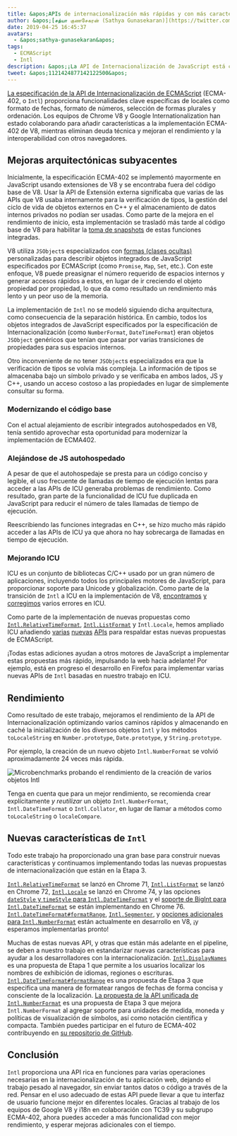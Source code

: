 ```yaml
---
title: &apos;APIs de internacionalización más rápidas y con más características&apos;
author: &apos;[சத்யா குணசேகரன் (Sathya Gunasekaran)](https://twitter.com/_gsathya)&apos;
date: 2019-04-25 16:45:37
avatars:
  - &apos;sathya-gunasekaran&apos;
tags:
  - ECMAScript
  - Intl
description: &apos;¡La API de Internacionalización de JavaScript está creciendo, y su implementación en V8 está volviéndose más rápida!&apos;
tweet: &apos;1121424877142122500&apos;
---
```

[La especificación de la API de Internacionalización de ECMAScript](https://tc39.es/ecma402/) (ECMA-402, o `Intl`) proporciona funcionalidades clave específicas de locales como formato de fechas, formato de números, selección de formas plurales y ordenación. Los equipos de Chrome V8 y Google Internationalization han estado colaborando para añadir características a la implementación ECMA-402 de V8, mientras eliminan deuda técnica y mejoran el rendimiento y la interoperabilidad con otros navegadores.

<!--truncate-->
## Mejoras arquitectónicas subyacentes

Inicialmente, la especificación ECMA-402 se implementó mayormente en JavaScript usando extensiones de V8 y se encontraba fuera del código base de V8. Usar la API de Extensión externa significaba que varias de las APIs que V8 usaba internamente para la verificación de tipos, la gestión del ciclo de vida de objetos externos en C++ y el almacenamiento de datos internos privados no podían ser usadas. Como parte de la mejora en el rendimiento de inicio, esta implementación se trasladó más tarde al código base de V8 para habilitar la [toma de snapshots](/blog/custom-startup-snapshots) de estas funciones integradas.

V8 utiliza `JSObject`s especializados con [formas (clases ocultas)](https://mathiasbynens.be/notes/shapes-ics) personalizadas para describir objetos integrados de JavaScript especificados por ECMAScript (como `Promise`, `Map`, `Set`, etc.). Con este enfoque, V8 puede preasignar el número requerido de espacios internos y generar accesos rápidos a estos, en lugar de ir creciendo el objeto propiedad por propiedad, lo que da como resultado un rendimiento más lento y un peor uso de la memoria.

La implementación de `Intl` no se modeló siguiendo dicha arquitectura, como consecuencia de la separación histórica. En cambio, todos los objetos integrados de JavaScript especificados por la especificación de Internacionalización (como `NumberFormat`, `DateTimeFormat`) eran objetos `JSObject` genéricos que tenían que pasar por varias transiciones de propiedades para sus espacios internos.

Otro inconveniente de no tener `JSObject`s especializados era que la verificación de tipos se volvía más compleja. La información de tipos se almacenaba bajo un símbolo privado y se verificaba en ambos lados, JS y C++, usando un acceso costoso a las propiedades en lugar de simplemente consultar su forma.

### Modernizando el código base

Con el actual alejamiento de escribir integrados autohospedados en V8, tenía sentido aprovechar esta oportunidad para modernizar la implementación de ECMA402.

### Alejándose de JS autohospedado

A pesar de que el autohospedaje se presta para un código conciso y legible, el uso frecuente de llamadas de tiempo de ejecución lentas para acceder a las APIs de ICU generaba problemas de rendimiento. Como resultado, gran parte de la funcionalidad de ICU fue duplicada en JavaScript para reducir el número de tales llamadas de tiempo de ejecución.

Reescribiendo las funciones integradas en C++, se hizo mucho más rápido acceder a las APIs de ICU ya que ahora no hay sobrecarga de llamadas en tiempo de ejecución.

### Mejorando ICU

ICU es un conjunto de bibliotecas C/C++ usado por un gran número de aplicaciones, incluyendo todos los principales motores de JavaScript, para proporcionar soporte para Unicode y globalización. Como parte de la transición de `Intl` a ICU en la implementación de V8, [encontramos](https://unicode-org.atlassian.net/browse/ICU-20140) [y](https://unicode-org.atlassian.net/browse/ICU-9562) [corregimos](https://unicode-org.atlassian.net/browse/ICU-20098) varios errores en ICU.

Como parte de la implementación de nuevas propuestas como [`Intl.RelativeTimeFormat`](/features/intl-relativetimeformat), [`Intl.ListFormat`](/features/intl-listformat) y `Intl.Locale`, hemos ampliado ICU añadiendo [varias](https://unicode-org.atlassian.net/browse/ICU-13256) [nuevas](https://unicode-org.atlassian.net/browse/ICU-20121) [APIs](https://unicode-org.atlassian.net/browse/ICU-20342) para respaldar estas nuevas propuestas de ECMAScript.

¡Todas estas adiciones ayudan a otros motores de JavaScript a implementar estas propuestas más rápido, impulsando la web hacia adelante! Por ejemplo, está en progreso el desarrollo en Firefox para implementar varias nuevas APIs de `Intl` basadas en nuestro trabajo en ICU.

## Rendimiento

Como resultado de este trabajo, mejoramos el rendimiento de la API de Internacionalización optimizando varios caminos rápidos y almacenando en caché la inicialización de los diversos objetos `Intl` y los métodos `toLocaleString` en `Number.prototype`, `Date.prototype`, y `String.prototype`.

Por ejemplo, la creación de un nuevo objeto `Intl.NumberFormat` se volvió aproximadamente 24 veces más rápida.

![[Microbenchmarks](https://cs.chromium.org/chromium/src/v8/test/js-perf-test/Intl/constructor.js) probando el rendimiento de la creación de varios objetos `Intl`](/_img/intl/performance.svg)

Tenga en cuenta que para un mejor rendimiento, se recomienda crear explícitamente *y reutilizar* un objeto `Intl.NumberFormat`, `Intl.DateTimeFormat` o `Intl.Collator`, en lugar de llamar a métodos como `toLocaleString` o `localeCompare`.

## Nuevas características de `Intl`

Todo este trabajo ha proporcionado una gran base para construir nuevas características y continuamos implementando todas las nuevas propuestas de internacionalización que están en la Etapa 3.

[`Intl.RelativeTimeFormat`](/features/intl-relativetimeformat) se lanzó en Chrome 71, [`Intl.ListFormat`](/features/intl-listformat) se lanzó en Chrome 72, [`Intl.Locale`](https://developer.mozilla.org/en-US/docs/Web/JavaScript/Reference/Global_Objects/Locale) se lanzó en Chrome 74, y las opciones [`dateStyle` y `timeStyle` para `Intl.DateTimeFormat`](https://github.com/tc39/proposal-intl-datetime-style) y el [soporte de BigInt para `Intl.DateTimeFormat`](https://github.com/tc39/ecma402/pull/236) se están implementando en Chrome 76. [`Intl.DateTimeFormat#formatRange`](https://github.com/tc39/proposal-intl-DateTimeFormat-formatRange), [`Intl.Segmenter`](https://github.com/tc39/proposal-intl-segmenter/), y [opciones adicionales para `Intl.NumberFormat`](https://github.com/tc39/proposal-unified-intl-numberformat/) están actualmente en desarrollo en V8, ¡y esperamos implementarlas pronto!

Muchas de estas nuevas API, y otras que están más adelante en el pipeline, se deben a nuestro trabajo en estandarizar nuevas características para ayudar a los desarrolladores con la internacionalización. [`Intl.DisplayNames`](https://github.com/tc39/proposal-intl-displaynames) es una propuesta de Etapa 1 que permite a los usuarios localizar los nombres de exhibición de idiomas, regiones o escrituras. [`Intl.DateTimeFormat#formatRange`](https://github.com/fabalbon/proposal-intl-DateTimeFormat-formatRange) es una propuesta de Etapa 3 que especifica una manera de formatear rangos de fechas de forma concisa y consciente de la localización. [La propuesta de la API unificada de `Intl.NumberFormat`](https://github.com/tc39/proposal-unified-intl-numberformat) es una propuesta de Etapa 3 que mejora `Intl.NumberFormat` al agregar soporte para unidades de medida, moneda y políticas de visualización de símbolos, así como notación científica y compacta. También puedes participar en el futuro de ECMA-402 contribuyendo en [su repositorio de GitHub](https://github.com/tc39/ecma402).

## Conclusión

`Intl` proporciona una API rica en funciones para varias operaciones necesarias en la internacionalización de tu aplicación web, dejando el trabajo pesado al navegador, sin enviar tantos datos o código a través de la red. Pensar en el uso adecuado de estas API puede llevar a que tu interfaz de usuario funcione mejor en diferentes locales. Gracias al trabajo de los equipos de Google V8 y i18n en colaboración con TC39 y su subgrupo ECMA-402, ahora puedes acceder a más funcionalidad con mejor rendimiento, y esperar mejoras adicionales con el tiempo.
